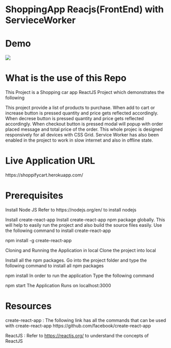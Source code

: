 <h1>ShoppingApp Reacjs(FrontEnd) with ServieceWorker</h1>


<h1>Demo</h1>

![](Activity_tracker_upload.gif)



<h1>What is the use of this Repo</h1>
This Project is a Shopping car app ReactJS Project which demonstrates the following

This project provide a list of products to purchase.
When add to cart or increase button is pressed quantity and price gets reflected accordingly.
When decrese button is pressed quantity and price gets reflected accordingly.
When checkout button is pressed modal will popup with order placed message and total price of the order.
This whole projec is designed responsively for all devices with CSS Grid.
Service Worker has also been enabled in the project to work in slow internet and also in offline state.

<h1>Live Application URL</h1>
https://shoppifycart.herokuapp.com/

<h1>Prerequisites</h1>
Install Node JS
Refer to https://nodejs.org/en/ to install nodejs

Install create-react-app
Install create-react-app npm package globally. This will help to easily run the project and also build the source files easily. Use the following command to install create-react-app

npm install -g create-react-app

Cloning and Running the Application in local
Clone the project into local

Install all the npm packages. Go into the project folder and type the following command to install all npm packages

npm install
In order to run the application Type the following command

npm start
The Application Runs on localhost:3000

<h1>Resources</h1>
create-react-app : The following link has all the commands that can be used with create-react-app https://github.com/facebook/create-react-app

ReactJS : Refer to https://reactjs.org/ to understand the concepts of ReactJS

